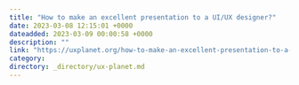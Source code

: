 ```yaml
---
title: "How to make an excellent presentation to a UI/UX designer?"
date: 2023-03-08 12:15:01 +0000
dateadded: 2023-03-09 00:00:58 +0000
description: ""
link: "https://uxplanet.org/how-to-make-an-excellent-presentation-to-a-ui-ux-designer-ff58a5421d02?source=rss----819cc2aaeee0---4"
category:
directory: _directory/ux-planet.md
---
```

